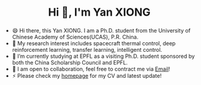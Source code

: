 <h1 align="center">Hi 👋, I'm Yan XIONG</h1>

###
- 😄 Hi there, this Yan XIONG. I am a Ph.D. student from the University of Chinese Academy of Sciences(UCAS), P.R. China.
- 🔭 My research interest includes spacecraft thermal control, deep reinforcement learning, transfer learning, intelligent control.
- 🌱 I’m currently studying at EPFL as a visiting Ph.D. student sponsored by both the China Scholarship Council and EPFL.
- 👯 I am open to collaboration, feel free to contract me via [Email](https//xiongyan.netlify.app)!
- ⚡ Please check my [homepage](https://xiongyan.netlify.app/) for my CV and latest update!

<!--

**YanXiong-UCAS/YanXiong-UCAS** is a ✨ _special_ ✨ repository because its `README.md` (this file) appears on your GitHub profile.

#Here are some ideas to get you started:

#- 🤔 I’m looking for help with ...
#- 💬 Ask me about ...
#- 📫 How to reach me: ...
-->
